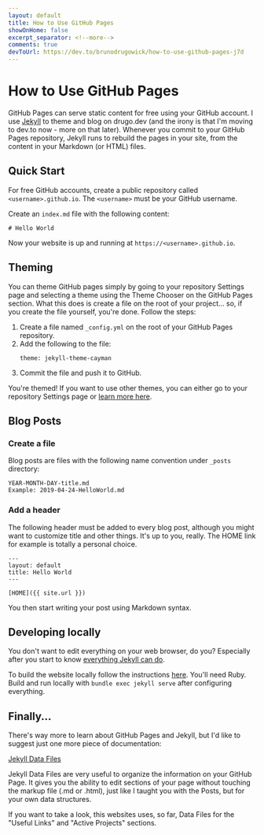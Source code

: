 ```yaml
---
layout: default
title: How to Use GitHub Pages
showOnHome: false
excerpt_separator: <!--more-->
comments: true
devToUrl: https://dev.to/brunodrugowick/how-to-use-github-pages-j7d
---
```


# How to Use GitHub Pages

GitHub Pages can serve static content for free using your GitHub account. I use [Jekyll](https://jekyllrb.com/) to theme and blog on drugo.dev (and the irony is that I'm moving to dev.to now - more on that later). Whenever you commit to your GitHub Pages repository, Jekyll runs to rebuild the pages in your site, from the content in your Markdown (or HTML) files.

<!--more-->

## Quick Start

For free GitHub accounts, create a public repository called `<username>.github.io`. The `<username>` must be your GitHub username.

Create an `index.md` file with the following content:
```
# Hello World
```

Now your website is up and running at `https://<username>.github.io`.

## Theming

You can theme GitHub pages simply by going to your repository Settings page and selecting a theme using the Theme Chooser on the GitHub Pages section. What this does is create a file on the root of your project... so, if you create the file yourself, you're done. Follow the steps:

1. Create a file named `_config.yml` on the root of your GitHub Pages repository.
2. Add the following to the file:
    ```
    theme: jekyll-theme-cayman
    ```
3. Commit the file and push it to GitHub.

You're themed! If you want to use other themes, you can either go to your repository Settings page or [learn more here](https://help.github.com/en/articles/adding-a-jekyll-theme-to-your-github-pages-site).

## Blog Posts

### Create a file

Blog posts are files with the following name convention under `_posts` directory:
```
YEAR-MONTH-DAY-title.md
Example: 2019-04-24-HelloWorld.md
```

### Add a header

The following header must be added to every blog post, although you might want to customize title and other things. It's up to you, really. The HOME link for example is totally a personal choice.
```
---
layout: default
title: Hello World
---

[HOME]({{ site.url }})
```

You then start writing your post using Markdown syntax.

## Developing locally

You don't want to edit everything on your web browser, do you? Especially after you start to know [everything Jekyll can do](https://jekyllrb.com/docs/).

To build the website locally follow the instructions [here](https://help.github.com/en/articles/setting-up-your-github-pages-site-locally-with-jekyll). You'll need Ruby. Build and run locally with `bundle exec jekyll serve` after configuring everything.

## Finally...

There's way more to learn about GitHub Pages and Jekyll, but I'd like to suggest just one more piece of documentation:

[Jekyll Data Files](https://jekyllrb.com/docs/datafiles/)

Jekyll Data Files are very useful to organize the information on your GitHub Page. It gives you the ability to edit sections of your page without touching the markup file (.md or .html), just like I taught you with the Posts, but for your own data structures. 

If you want to take a look, this websites uses, so far, Data Files for the "Useful Links" and "Active Projects" sections.
